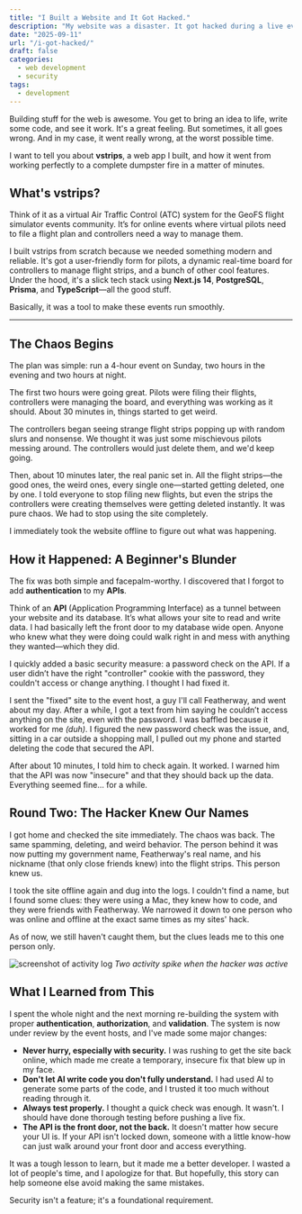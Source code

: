 ```yaml
---
title: "I Built a Website and It Got Hacked."
description: "My website was a disaster. It got hacked during a live event. Read about my mistakes and the security lessons I learned."
date: "2025-09-11"
url: "/i-got-hacked/"
draft: false
categories: 
  - web development
  - security
tags:
  - development
---
```


Building stuff for the web is awesome. You get to bring an idea to life, write some code, and see it work. It's a great feeling. But sometimes, it all goes wrong. And in my case, it went really wrong, at the worst possible time.

I want to tell you about **vstrips**, a web app I built, and how it went from working perfectly to a complete dumpster fire in a matter of minutes.

## What's vstrips?

Think of it as a virtual Air Traffic Control (ATC) system for the GeoFS flight simulator events community. It’s for online events where virtual pilots need to file a flight plan and controllers need a way to manage them.

I built vstrips from scratch because we needed something modern and reliable. It's got a user-friendly form for pilots, a dynamic real-time board for controllers to manage flight strips, and a bunch of other cool features. Under the hood, it's a slick tech stack using **Next.js 14**, **PostgreSQL**, **Prisma**, and **TypeScript**—all the good stuff.

Basically, it was a tool to make these events run smoothly.

---

## The Chaos Begins

The plan was simple: run a 4-hour event on Sunday, two hours in the evening and two hours at night.

The first two hours were going great. Pilots were filing their flights, controllers were managing the board, and everything was working as it should. About 30 minutes in, things started to get weird.

The controllers began seeing strange flight strips popping up with random slurs and nonsense. We thought it was just some mischievous pilots messing around. The controllers would just delete them, and we'd keep going.

Then, about 10 minutes later, the real panic set in. All the flight strips—the good ones, the weird ones, every single one—started getting deleted, one by one. I told everyone to stop filing new flights, but even the strips the controllers were creating themselves were getting deleted instantly. It was pure chaos. We had to stop using the site completely.

I immediately took the website offline to figure out what was happening.

## How it Happened: A Beginner's Blunder

The fix was both simple and facepalm-worthy. I discovered that I forgot to add **authentication** to my **APIs**.

Think of an **API** (Application Programming Interface) as a tunnel between your website and its database. It’s what allows your site to read and write data. I had basically left the front door to my database wide open. Anyone who knew what they were doing could walk right in and mess with anything they wanted—which they did.

I quickly added a basic security measure: a password check on the API. If a user didn’t have the right "controller" cookie with the password, they couldn't access or change anything. I thought I had fixed it.

I sent the "fixed" site to the event host, a guy I'll call Featherway, and went about my day. After a while, I got a text from him saying he couldn’t access anything on the site, even with the password. I was baffled because it worked for me *(duh)*. I figured the new password check was the issue, and, sitting in a car outside a shopping mall, I pulled out my phone and started deleting the code that secured the API.

After about 10 minutes, I told him to check again. It worked. I warned him that the API was now "insecure" and that they should back up the data. Everything seemed fine... for a while.

## Round Two: The Hacker Knew Our Names

I got home and checked the site immediately. The chaos was back. The same spamming, deleting, and weird behavior. The person behind it was now putting my government name, Featherway's real name, and his nickname (that only close friends knew) into the flight strips. This person knew us.

I took the site offline again and dug into the logs. I couldn't find a name, but I found some clues: they were using a Mac, they knew how to code, and they were friends with Featherway. We narrowed it down to one person who was online and offline at the exact same times as my sites' hack.

As of now, we still haven't caught them, but the clues leads me to this one person only.

![screenshot of activity log](/img/guides/2025/i-got-hacked/activity-log.webp)
*Two activity spike when the hacker was active*

## What I Learned from This

I spent the whole night and the next morning re-building the system with proper **authentication**, **authorization**, and **validation**. The system is now under review by the event hosts, and I've made some major changes:

* **Never hurry, especially with security.** I was rushing to get the site back online, which made me create a temporary, insecure fix that blew up in my face.
* **Don't let AI write code you don't fully understand.** I had used AI to generate some parts of the code, and I trusted it too much without reading through it.
* **Always test properly.** I thought a quick check was enough. It wasn't. I should have done thorough testing before pushing a live fix.
* **The API is the front door, not the back.** It doesn't matter how secure your UI is. If your API isn't locked down, someone with a little know-how can just walk around your front door and access everything.

It was a tough lesson to learn, but it made me a better developer. I wasted a lot of people's time, and I apologize for that. But hopefully, this story can help someone else avoid making the same mistakes.

Security isn't a feature; it's a foundational requirement.
